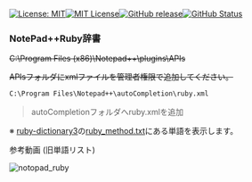 [![License: MIT](https://img.shields.io/badge/License-MIT-yellow.svg)](https://opensource.org/licenses/MIT)[![MIT License](http://img.shields.io/badge/license-MIT-blue.svg?style=flat)](LICENSE)[![GitHub release](https://img.shields.io/github/release/takkii/notopad_ruby.svg?style=flat)](GitHub)[![GitHub Status](https://img.shields.io/github/last-commit/takkii/notopad_ruby.svg?style=flat)](GitHub)

### NotePad++Ruby辞書

<s> C:\Program Files (x86)\Notepad++\plugins\APIs </s>

<s>APIsフォルダにxmlファイルを管理者権限で追加してください。</s>

```markdown
C:\Program Files\Notepad++\autoCompletion\ruby.xml
```

> autoCompletionフォルダへruby.xmlを追加

※ [ruby-dictionary3](https://github.com/takkii/ruby-dictionary3)の[ruby_method.txt](https://github.com/takkii/ruby-dictionary3/blob/master/autoload/source/ruby_method.txt)にある単語を表示します。

参考動画 (旧単語リスト)

![notopad_ruby](https://github.com/takkii/notopad_ruby/blob/master/img/result.gif)
